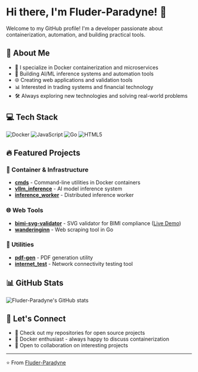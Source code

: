 # Hi there, I'm Fluder-Paradyne! 👋

Welcome to my GitHub profile! I'm a developer passionate about containerization, automation, and building practical tools.

## 🚀 About Me

- 🔧 I specialize in Docker containerization and microservices
- 🤖 Building AI/ML inference systems and automation tools
- 🌐 Creating web applications and validation tools
- 📊 Interested in trading systems and financial technology
- 🛠️ Always exploring new technologies and solving real-world problems

## 💻 Tech Stack

![Docker](https://img.shields.io/badge/-Docker-2496ED?style=flat-square&logo=docker&logoColor=white)
![JavaScript](https://img.shields.io/badge/-JavaScript-F7DF1E?style=flat-square&logo=javascript&logoColor=black)
![Go](https://img.shields.io/badge/-Go-00ADD8?style=flat-square&logo=go&logoColor=white)
![HTML5](https://img.shields.io/badge/-HTML5-E34F26?style=flat-square&logo=html5&logoColor=white)

## 🔥 Featured Projects

### 🐳 Container & Infrastructure
- **[cmds](https://github.com/Fluder-Paradyne/cmds)** - Command-line utilities in Docker containers
- **[vllm_inference](https://github.com/Fluder-Paradyne/vllm_inference)** - AI model inference system
- **[inference_worker](https://github.com/Fluder-Paradyne/inference_worker)** - Distributed inference worker

### 🌐 Web Tools
- **[bimi-svg-validator](https://github.com/Fluder-Paradyne/bimi-svg-validator)** - SVG validator for BIMI compliance ([Live Demo](https://fluder-paradyne.github.io/bimi-svg-validator/))
- **[wanderinginn](https://github.com/Fluder-Paradyne/wanderinginn)** - Web scraping tool in Go

### 🔧 Utilities
- **[pdf-gen](https://github.com/Fluder-Paradyne/pdf-gen)** - PDF generation utility
- **[internet_test](https://github.com/Fluder-Paradyne/internet_test)** - Network connectivity testing tool

## 📊 GitHub Stats

![Fluder-Paradyne's GitHub stats]([https://github-readme-stats-l3b1h26nv-fluderparadynes-projects.vercel.app/api?username=Fluder-Paradyne&show_icons=true&theme=dark](https://github-readme-stats-git-main-fluderparadynes-projects.vercel.app/api?username=Fluder-Paradyne&show_icons=true&theme=dark))

## 🤝 Let's Connect

- 💼 Check out my repositories for open source projects
- 🐳 Docker enthusiast - always happy to discuss containerization
- 🚀 Open to collaboration on interesting projects

---

⭐ From [Fluder-Paradyne](https://github.com/Fluder-Paradyne)
